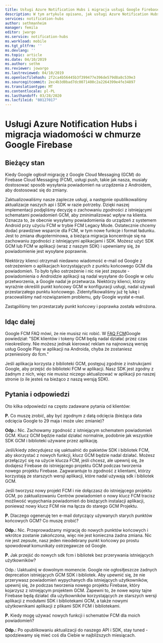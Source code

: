 ```yaml
---
title: Usługi Azure Notification Hubs i migracja usługi Google Firebase Cloud Messaging (FCM)
description: W tym artykule opisano, jak usługi Azure Notification Hubs adresy Google GCM do fcm migracji.
services: notification-hubs
author: sethmanheim
manager: femila
editor: jwargo
ms.service: notification-hubs
ms.workload: mobile
ms.tgt_pltfrm: ''
ms.devlang: ''
ms.topic: article
ms.date: 04/10/2019
ms.author: sethm
ms.reviewer: jowargo
ms.lastreviewed: 04/10/2019
ms.openlocfilehash: 2f2ca4b56445b3f399477e396de579d8a8c539e3
ms.sourcegitcommit: 2ec4b3d0bad7dc0071400c2a2264399e4fe34897
ms.translationtype: MT
ms.contentlocale: pl-PL
ms.lasthandoff: 03/28/2020
ms.locfileid: "80127017"
---
```

# <a name="azure-notification-hubs-and-google-firebase-cloud-messaging-migration"></a>Usługi Azure Notification Hubs i migracja wiadomości w chmurze Google Firebase

## <a name="current-state"></a>Bieżący stan

Kiedy Google ogłosił migrację z Google Cloud Messaging (GCM) do Firebase Cloud Messaging (FCM), usługi push, takie jak nasza, musiały dostosować sposób wysyłania powiadomień na urządzenia z Androidem, aby dostosować się do zmiany.

Zaktualizowaliśmy nasze zaplecze usługi, a następnie opublikowaliśmy aktualizacje naszych api i SDK w razie potrzeby. Dzięki naszej implementacji podjęliśmy decyzję o zachowaniu zgodności z istniejącymi schematami powiadomień GCM, aby zminimalizować wpływ na klienta. Oznacza to, że obecnie wysyłamy powiadomienia do urządzeń z systemem Android przy użyciu FCM w trybie FCM Legacy Mode. Ostatecznie chcemy dodać prawdziwe wsparcie dla FCM, w tym nowe funkcje i format ładunku. Jest to zmiana długoterminowa, a bieżąca migracja koncentruje się na zachowaniu zgodności z istniejącymi aplikacjami i SDK. Możesz użyć SDK GCM lub FCM w aplikacji (wraz z naszym SDK) i upewniamy się, że powiadomienie jest wysyłane poprawnie.

Niektórzy klienci otrzymali niedawno wiadomość e-mail od Google z ostrzeżeniem o aplikacjach korzystających z punktu końcowego GCM dla powiadomień. To było tylko ostrzeżenie i nic nie jest zepsute - powiadomienia o Androidzie aplikacji są nadal wysyłane do Google w celu przetworzenia, a Google nadal je przetwarza. Niektórzy klienci, którzy wyraźnie określili punkt końcowy GCM w konfiguracji usługi, nadal używali przestarzałego punktu końcowego. Zidentyfikowaliśmy już tę lukę i pracowaliśmy nad rozwiązaniem problemu, gdy Google wysłał e-mail.

Zastąpiliśmy ten przestarzały punkt końcowy i poprawka została wdrożona.

## <a name="going-forward"></a>Idąc dalej

Google FCM FAQ mówi, że nie musisz nic robić. W [FAQ FCM](https://developers.google.com/cloud-messaging/faq)Google powiedział: "SDK klientów i tokeny GCM będą nadal działać przez czas nieokreślony. Nie możesz jednak kierować reklam na najnowszą wersję usług Google Play w aplikacji na Androida, chyba że zostaniesz przeniesiony do fcm."

Jeśli aplikacja korzysta z biblioteki GCM, postępuj zgodnie z instrukcjami Google, aby przejść do biblioteki FCM w aplikacji. Nasz SDK jest zgodny z żadnym z nich, więc nie musisz niczego aktualizować w aplikacji po naszej stronie (o ile jesteś na bieżąco z naszą wersją SDK).

## <a name="questions-and-answers"></a>Pytania i odpowiedzi

Oto kilka odpowiedzi na często zadawane pytania od klientów:

**P.** Co muszę zrobić, aby być zgodnym z datą odcięcia (bieżąca data odcięcia Google to 29 maja i może ulec zmianie)?

**Odp.:** Nic. Zachowamy zgodność z istniejącym schematem powiadomień GCM. Klucz GCM będzie nadal działać normalnie, podobnie jak wszystkie SDK GCM i biblioteki używane przez aplikację.

Jeśli/kiedy zdecydujesz się uaktualnić do pakietów SDK i bibliotek FCM, aby skorzystać z nowych funkcji, klucz GCM będzie nadal działać. Możesz przełączyć się na użycie klucza FCM, jeśli chcesz, ale upewnij się, że dodajesz Firebase do istniejącego projektu GCM podczas tworzenia nowego projektu Firebase. Zagwarantuje to zgodność z klientami, którzy korzystają ze starszych wersji aplikacji, które nadal używają sdk i bibliotek GCM.

Jeśli tworzysz nowy projekt FCM i nie dołączasz do istniejącego projektu GCM, po zaktualizowaniu Centrów powiadomień o nowy klucz FCM tracisz możliwość wypychania powiadomień do bieżących instalacji aplikacji, ponieważ nowy klucz FCM nie ma łącza do starego GCM Projektu.

**P.** Dlaczego ogeneruję ten e-mail dotyczący używanych starych punktów końcowych GCM? Co muszę zrobić?

**Odp.:** Nic. Przeprowadzamy migrację do nowych punktów końcowych i wkrótce zostanie zakończona, więc nie jest konieczna żadna zmiana. Nic nie jest zepsute, nasz jeden nieodebrany punkt końcowy po prostu spowodował komunikaty ostrzegawcze od Google.

**P.** Jak przejść do nowych sdk fcm i bibliotek bez przerywania istniejących użytkowników?

Odp.: Uaktualnij w dowolnym momencie. Google nie ogłosiłjeszcze żadnych deprecation istniejących GCM SDK i bibliotek. Aby upewnić się, że nie przerywasz powiadomień wypychanych dla istniejących użytkowników, upewnij się, że podczas tworzenia nowego projektu Firebase, który kojarzysz z istniejącym projektem GCM. Zapewni to, że nowe wpisy tajne Firebase będą działać dla użytkowników korzystających ze starszych wersji aplikacji z modułami SDK i bibliotekami GCM, a także nowymi użytkownikami aplikacji z plikami SDK FCM i bibliotekami.

**P.** Kiedy mogę używać nowych funkcji i schematów FCM dla moich powiadomień?

**Odp.:** Po opublikowaniu aktualizacji do naszego API i SDK, stay tuned - spodziewamy się mieć coś dla Ciebie w najbliższych miesiącach.
